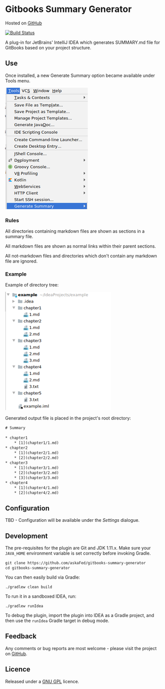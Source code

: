 # Gitbooks Summary Generator

Hosted on [GitHub](https://github.com/askaFed/gitbooks-summary-generator)

[![Build Status](https://travis-ci.org/askaFed/gitbooks-summary-generator.svg?branch=travis)](https://travis-ci.org/askaFed/gitbooks-summary-generator)

A plug-in for JetBrains' IntelliJ IDEA which generates SUMMARY.md file for GitBooks based on your project structure.

## Use

Once installed, a new Generate Summary option became available under Tools menu.

![use](./img/use.png)

### Rules

All directories containing markdown files are shown as sections in a summary file.

All markdown files are shown as normal links within their parent sections.

All not-markdown files and directories which don't contain any markdown file are ignored.

### Example
Example of directory tree:

![use](./img/tree.png)

Generated output file is placed in the project's root directory:

    # Summary
    
    * chapter1
    	* [1](chapter1/1.md)
    * chapter2
    	* [1](chapter2/1.md)
    	* [2](chapter2/2.md)
    * chapter3
    	* [1](chapter3/1.md)
    	* [2](chapter3/2.md)
    	* [3](chapter3/3.md)
    * chapter4
    	* [1](chapter4/1.md)
    	* [2](chapter4/2.md)

## Configuration

TBD - Configuration will be available under the *Settings* dialogue. 

## Development

The pre-requisites for the plugin are Git and JDK 1.11.x. Make sure your `JAVA_HOME`
environment variable is set correctly before invoking Gradle.

    git clone https://github.com/askaFed/gitbooks-summary-generator
    cd gitbooks-summary-generator

You can then easily build via Gradle:

    ./gradlew clean build

To run it in a sandboxed IDEA, run:

    ./gradlew runIdea

To debug the plugin, import the plugin into IDEA as a Gradle project, and then use the `runIdea` Gradle target in debug
mode. 

## Feedback

Any comments or bug reports are most welcome - please visit
the project on [GitHub](https://github.com/askaFed/gitbooks-summary-generator).

## Licence

Released under a [GNU GPL](https://www.gnu.org/licenses/gpl-3.0.en.html) licence.

